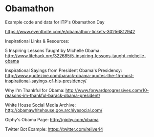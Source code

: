 # Obamathon

Example code and data for ITP's Obamathon Day

https://www.eventbrite.com/e/obamathon-tickets-30256812942

Inspirational Links & Resources:

5 Inspiring Lessons Taught by Michelle Obama: http://www.lifehack.org/322685/5-inspiring-lessons-taught-michelle-obama

Inspirational Sayings from President Obama's Presidency: http://www.quotezine.com/barack-obama-quotes-the-15-most-inspirational-sayings-of-his-presidency/

Why I'm Thankful for Obama: http://www.forwardprogressives.com/10-reasons-im-thankful-barack-obama-president/

White House Social Media Archive: http://obamawhitehouse.gov.archivesocial.com/

Giphy's Obama Page: http://giphy.com/obama

Twitter Bot Example:
https://twitter.com/relive44

